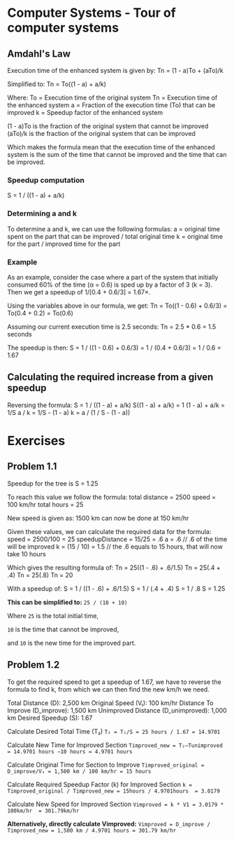 # Computer Systems - Tour of computer systems
## Amdahl's Law
Execution time of the enhanced system is given by:
Tn = (1 - a)To + (aTo)/k

Simplified to:
Tn = To((1 - a) + a/k)

Where:
To = Execution time of the original system
Tn = Execution time of the enhanced system
a = Fraction of the execution time (To) that can be improved
k = Speedup factor of the enhanced system

(1 - a)To is the fraction of the original system that cannot be improved
(aTo)/k is the fraction of the original system that can be improved

Which makes the formula mean that the execution time of the enhanced system is the sum
of the time that cannot be improved and the time that can be improved.

### Speedup computation
S = 1 / ((1 - a) + a/k)

### Determining a and k
To determine a and k, we can use the following formulas:
a = original time spent on the part that can be improved / total original time
k = original time for the part / improved time for the part

### Example
As an example, consider the case where a part of the system that initially
consumed 60% of the time (α = 0.6) is sped up by a factor of 3 (k = 3). Then
we get a speedup of 1/[0.4 + 0.6/3] = 1.67×.

Using the variables above in our formula, we get:
Tn = To((1 - 0.6) + 0.6/3) 
   = To(0.4 + 0.2) 
   = To(0.6)

Assuming our current execution time is 2.5 seconds:
Tn = 2.5 * 0.6
   = 1.5 seconds

The speedup is then:
S = 1 / ((1 - 0.6) + 0.6/3)
  = 1 / (0.4 + 0.6/3)
  = 1 / 0.6
  = 1.67

## Calculating the required increase from a given speedup
Reversing the formula:
S = 1 / ((1 - a) + a/k)
S((1 - a) + a/k) = 1
(1 - a) + a/k = 1/S
a / k = 1/S - (1 - a)
k = a / (1 / S - (1 - a))

# Exercises
## Problem 1.1
Speedup for the tree is S = 1.25

To reach this value we follow the formula:
total distance = 2500
speed = 100 km/hr
total hours = 25

New speed is given as: 1500 km can now be done at 150 km/hr

Given these values, we can calculate the required data for the formula:
speed = 2500/100 = 25
speedupDistance = 15/25 = .6
a = .6 // .6 of the time will be improved
k = (15 / 10) = 1.5 // the .6 equals to 15 hours, that will now take 10 hours

Which gives the resulting formula of:
Tn = 25((1 - .6) + .6/1.5)
Tn = 25(.4 + .4)
Tn = 25(.8)
Tn = 20

With a speedup of:
S = 1 / ((1 - .6) + .6/1.5)
S = 1 / (.4 + .4)
S = 1 / .8
S = 1.25

**This can be simplified to:**
`25 / (10 + 10)`

Where `25` is the total initial time,

`10` is the time that cannot be improved,

and `10` is the new time for the improved part.

## Problem 1.2
To get the required speed to get a speedup of 1.67, we have to reverse the formula to find k,
from which we can then find the new km/h we need.

Total Distance (D): 2,500 km
Original Speed (V₁): 100 km/hr
Distance To Improve (D_improve): 1,500 km
Unimproved Distance (D_unimproved): 1,000 km
Desired Speedup (S): 1.67

Calculate Desired Total Time (T₂)
`T₂ = T₁/S = 25 hours / 1.67 = 14.9701`

Calculate New Time for Improved Section
`Timproved_new = T₂−Tunimproved = 14.9701 hours −10 hours = 4.9701 hours`

Calculate Original Time for Section to Improve
`Timproved_original = D_improve/V₁ = 1,500 km / 100 km/hr = 15 hours`

Calculate Required Speedup Factor (k) for Improved Section
`k = Timproved_original / Timproved_new = 15hours / 4.9701hours  = 3.0179`

Calculate New Speed for Improved Section
`Vimproved = k * V1 = 3.0179 * 100km/hr  = 301.79km/hr`

**Alternatively, directly calculate Vimproved:**
`Vimproved = D_improve / Timproved_new = 1,500 km / 4.9701 hours = 301.79 km/hr`